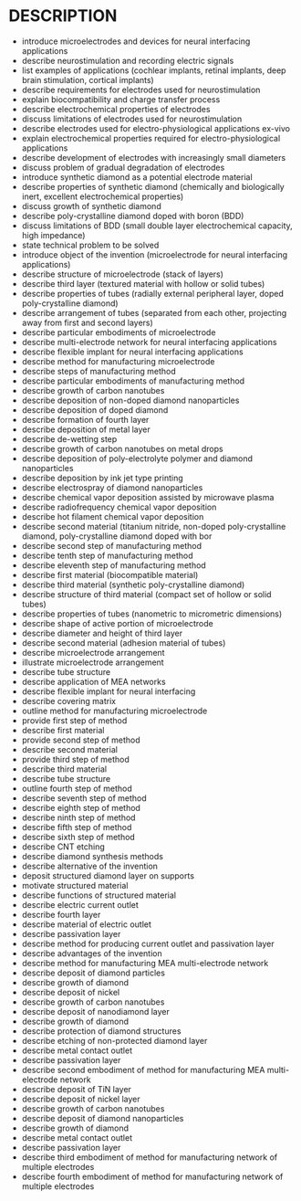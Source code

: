 # DESCRIPTION

- introduce microelectrodes and devices for neural interfacing applications
- describe neurostimulation and recording electric signals
- list examples of applications (cochlear implants, retinal implants, deep brain stimulation, cortical implants)
- describe requirements for electrodes used for neurostimulation
- explain biocompatibility and charge transfer process
- describe electrochemical properties of electrodes
- discuss limitations of electrodes used for neurostimulation
- describe electrodes used for electro-physiological applications ex-vivo
- explain electrochemical properties required for electro-physiological applications
- describe development of electrodes with increasingly small diameters
- discuss problem of gradual degradation of electrodes
- introduce synthetic diamond as a potential electrode material
- describe properties of synthetic diamond (chemically and biologically inert, excellent electrochemical properties)
- discuss growth of synthetic diamond
- describe poly-crystalline diamond doped with boron (BDD)
- discuss limitations of BDD (small double layer electrochemical capacity, high impedance)
- state technical problem to be solved
- introduce object of the invention (microelectrode for neural interfacing applications)
- describe structure of microelectrode (stack of layers)
- describe third layer (textured material with hollow or solid tubes)
- describe properties of tubes (radially external peripheral layer, doped poly-crystalline diamond)
- describe arrangement of tubes (separated from each other, projecting away from first and second layers)
- describe particular embodiments of microelectrode
- describe multi-electrode network for neural interfacing applications
- describe flexible implant for neural interfacing applications
- describe method for manufacturing microelectrode
- describe steps of manufacturing method
- describe particular embodiments of manufacturing method
- describe growth of carbon nanotubes
- describe deposition of non-doped diamond nanoparticles
- describe deposition of doped diamond
- describe formation of fourth layer
- describe deposition of metal layer
- describe de-wetting step
- describe growth of carbon nanotubes on metal drops
- describe deposition of poly-electrolyte polymer and diamond nanoparticles
- describe deposition by ink jet type printing
- describe electrospray of diamond nanoparticles
- describe chemical vapor deposition assisted by microwave plasma
- describe radiofrequency chemical vapor deposition
- describe hot filament chemical vapor deposition
- describe second material (titanium nitride, non-doped poly-crystalline diamond, poly-crystalline diamond doped with bor
- describe second step of manufacturing method
- describe tenth step of manufacturing method
- describe eleventh step of manufacturing method
- describe first material (biocompatible material)
- describe third material (synthetic poly-crystalline diamond)
- describe structure of third material (compact set of hollow or solid tubes)
- describe properties of tubes (nanometric to micrometric dimensions)
- describe shape of active portion of microelectrode
- describe diameter and height of third layer
- describe second material (adhesion material of tubes)
- describe microelectrode arrangement
- illustrate microelectrode arrangement
- describe tube structure
- describe application of MEA networks
- describe flexible implant for neural interfacing
- describe covering matrix
- outline method for manufacturing microelectrode
- provide first step of method
- describe first material
- provide second step of method
- describe second material
- provide third step of method
- describe third material
- describe tube structure
- outline fourth step of method
- describe seventh step of method
- describe eighth step of method
- describe ninth step of method
- describe fifth step of method
- describe sixth step of method
- describe CNT etching
- describe diamond synthesis methods
- describe alternative of the invention
- deposit structured diamond layer on supports
- motivate structured material
- describe functions of structured material
- describe electric current outlet
- describe fourth layer
- describe material of electric outlet
- describe passivation layer
- describe method for producing current outlet and passivation layer
- describe advantages of the invention
- describe method for manufacturing MEA multi-electrode network
- describe deposit of diamond particles
- describe growth of diamond
- describe deposit of nickel
- describe growth of carbon nanotubes
- describe deposit of nanodiamond layer
- describe growth of diamond
- describe protection of diamond structures
- describe etching of non-protected diamond layer
- describe metal contact outlet
- describe passivation layer
- describe second embodiment of method for manufacturing MEA multi-electrode network
- describe deposit of TiN layer
- describe deposit of nickel layer
- describe growth of carbon nanotubes
- describe deposit of diamond nanoparticles
- describe growth of diamond
- describe metal contact outlet
- describe passivation layer
- describe third embodiment of method for manufacturing network of multiple electrodes
- describe fourth embodiment of method for manufacturing network of multiple electrodes

